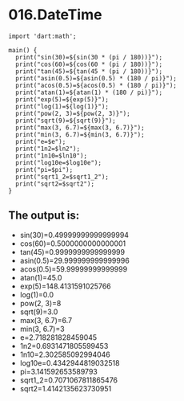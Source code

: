 # 016.DateTime

```
import 'dart:math';

main() {
  print("sin(30)=${sin(30 * (pi / 180))}");
  print("cos(60)=${cos(60 * (pi / 180))}");
  print("tan(45)=${tan(45 * (pi / 180))}");
  print("asin(0.5)=${asin(0.5) * (180 / pi)}");
  print("acos(0.5)=${acos(0.5) * (180 / pi)}");
  print("atan(1)=${atan(1) * (180 / pi)}");
  print("exp(5)=${exp(5)}");
  print("log(1)=${log(1)}");
  print("pow(2, 3)=${pow(2, 3)}");
  print("sqrt(9)=${sqrt(9)}");
  print("max(3, 6.7)=${max(3, 6.7)}");
  print("min(3, 6.7)=${min(3, 6.7)}");
  print("e=$e");
  print("1n2=$ln2");
  print("1n10=$ln10");
  print("log10e=$log10e");
  print("pi=$pi");
  print("sqrt1_2=$sqrt1_2");
  print("sqrt2=$sqrt2");
}

```

## The output is:

* sin(30)=0.49999999999999994
* cos(60)=0.5000000000000001
* tan(45)=0.9999999999999999
* asin(0.5)=29.999999999999996
* acos(0.5)=59.99999999999999
* atan(1)=45.0
* exp(5)=148.4131591025766
* log(1)=0.0
* pow(2, 3)=8
* sqrt(9)=3.0
* max(3, 6.7)=6.7
* min(3, 6.7)=3
* e=2.718281828459045
* 1n2=0.6931471805599453
* 1n10=2.302585092994046
* log10e=0.4342944819032518
* pi=3.141592653589793
* sqrt1_2=0.7071067811865476
* sqrt2=1.4142135623730951

